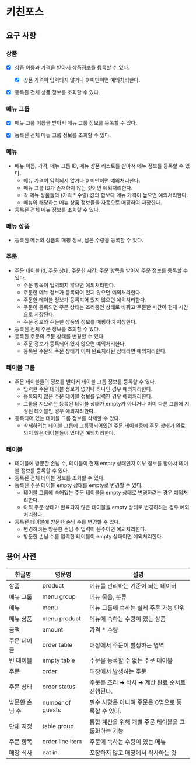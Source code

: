 # 키친포스

## 요구 사항

### 상품
- [x] 상품 이름과 가격을 받아서 상품정보를 등록할 수 있다.
  - [x] 상품 가격이 입력되지 않거나 0 미만이면 예외처리한다.
- [x] 등록된 전체 상품 정보를 조회할 수 있다.


### 메뉴 그룹
- [x] 메뉴 그룹 이름을 받아서 메뉴 그룹 정보를 등록할 수 있다.
- [x] 등록된 전체 메뉴 그룹 정보를 조회할 수 있다.


### 메뉴
- 메뉴 이름, 가격, 메뉴 그룹 ID, 메뉴 상품 리스트를 받아서 메뉴 정보를 등록할 수 있다.
  - 메뉴 가격이 입력되지 않거나 0 미만이면 예외처리한다.
  - 메뉴 그룹 ID가 존재하지 않는 것이면 예외처리한다.
  - 각 메뉴 상품들의 (가격 * 수량) 값의 합보다 메뉴 가격이 높으면 예외처리한다.
  - 메뉴와 해당하는 메뉴 상품 정보들을 자동으로 매핑하여 저장한다.
- 등록된 전체 메뉴 정보를 조회할 수 있다.
  

### 메뉴 상품 
- 등록된 메뉴와 상품의 매핑 정보, 남은 수량을 등록할 수 있다.


### 주문
- 주문 테이블 id, 주문 상태, 주문한 시간, 주문 항목을 받아서 주문 정보를 등록할 수 있다.
  - 주문 항목이 입력되지 않으면 예외처리한다.
  - 주문한 메뉴 정보가 등록되어 있지 않으면 예외처리한다.
  - 주문한 테이블 정보가 등록되어 있지 않으면 예외처리한다.
  - 주문이 등록되면 주문 상태는 조리중인 상태로 바뀌고 주문한 시간이 현재 시간으로 저장된다.
  - 주문 정보와 주문한 상품의 정보를 매핑하여 저장한다.
- 등록된 전체 주문 정보를 조회할 수 있다.
- 등록된 주문의 주문 상태를 변경할 수 있다.
  - 주문 정보가 등록되어 있지 않으면 예외처리한다.
  - 등록된 주문의 주문 상태가 이미 완료처리된 상태라면 예외처리한다.


### 테이블 그룹
- 주문 테이블들의 정보를 받아서 테이블 그룹 정보를 등록할 수 있다.
  - 입력한 주문 테이블 정보가 없거나 하나인 경우 예외처리한다.
  - 등록되지 않은 주문 테이블 정보를 입력한 경우 예외처리한다.
  - 그룹을 지으려는 등록된 테이블 상태가 empty가 아니거나 이미 다른 그룹에 지정된 테이블인 경우 예외처리한다.
- 등록되어 있는 테이블 그룹 정보를 삭제할 수 있다.
  - 삭제하려는 테이블 그룹에 그룹핑되어있던 주문 테이블중에 주문 상태가 완료되지 않은 테이블들이 있다면 예외처리한다.


### 테이블
- 테이블에 방문한 손님 수, 테이블이 현재 empty 상태인지 여부 정보를 받아서 테이블 정보를 등록할 수 있다.
- 등록된 전체 테이블 정보를 조회할 수 있다.
- 등록된 주문 테이블 empty 상태를 empty로 변경할 수 있다.
  - 테이블 그룹에 속해있는 주문 테이블을 empty 상태로 변경하려는 경우 예외처리한다.
  - 아직 주문 상태가 완료되지 않은 테이블을 empty 상태로 변경하려는 경우 예외처리한다.
- 등록된 테이블에 방문한 손님 수를 변경할 수 있다.
  - 변경하려는 방문한 손님 수 입력이 음수이면 예외처리한다.
  - 방문한 손님 수를 입력한 테이블이 empty 상태이면 예외처리한다.



## 용어 사전

| 한글명 | 영문명 | 설명 |
| --- | --- | --- |
| 상품 | product | 메뉴를 관리하는 기준이 되는 데이터 |
| 메뉴 그룹 | menu group | 메뉴 묶음, 분류 |
| 메뉴 | menu | 메뉴 그룹에 속하는 실제 주문 가능 단위 |
| 메뉴 상품 | menu product | 메뉴에 속하는 수량이 있는 상품 |
| 금액 | amount | 가격 * 수량 |
| 주문 테이블 | order table | 매장에서 주문이 발생하는 영역 |
| 빈 테이블 | empty table | 주문을 등록할 수 없는 주문 테이블 |
| 주문 | order | 매장에서 발생하는 주문 |
| 주문 상태 | order status | 주문은 조리 ➜ 식사 ➜ 계산 완료 순서로 진행된다. |
| 방문한 손님 수 | number of guests | 필수 사항은 아니며 주문은 0명으로 등록할 수 있다. |
| 단체 지정 | table group | 통합 계산을 위해 개별 주문 테이블을 그룹화하는 기능 |
| 주문 항목 | order line item | 주문에 속하는 수량이 있는 메뉴 |
| 매장 식사 | eat in | 포장하지 않고 매장에서 식사하는 것 |
